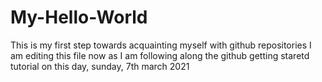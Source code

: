 # My-Hello-World
This is my first step towards acquainting myself with github repositories 
I am editing this file now as I am following along the github getting staretd tutorial on this day, sunday, 7th march 2021
